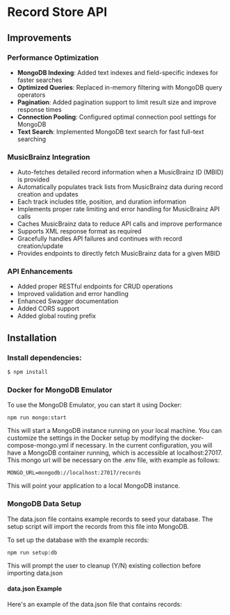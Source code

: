 # Record Store API

## Improvements

### Performance Optimization
- **MongoDB Indexing**: Added text indexes and field-specific indexes for faster searches
- **Optimized Queries**: Replaced in-memory filtering with MongoDB query operators
- **Pagination**: Added pagination support to limit result size and improve response times
- **Connection Pooling**: Configured optimal connection pool settings for MongoDB
- **Text Search**: Implemented MongoDB text search for fast full-text searching

### MusicBrainz Integration
- Auto-fetches detailed record information when a MusicBrainz ID (MBID) is provided
- Automatically populates track lists from MusicBrainz data during record creation and updates
- Each track includes title, position, and duration information
- Implements proper rate limiting and error handling for MusicBrainz API calls
- Caches MusicBrainz data to reduce API calls and improve performance
- Supports XML response format as required
- Gracefully handles API failures and continues with record creation/update
- Provides endpoints to directly fetch MusicBrainz data for a given MBID

### API Enhancements
- Added proper RESTful endpoints for CRUD operations
- Improved validation and error handling
- Enhanced Swagger documentation
- Added CORS support
- Added global routing prefix

## Installation

### Install dependencies:

```bash
$ npm install
````

### Docker for MongoDB Emulator
To use the MongoDB Emulator, you can start it using Docker:
```
npm run mongo:start
```
This will start a MongoDB instance running on your local machine. You can customize the settings in the Docker setup by modifying the docker-compose-mongo.yml if necessary. In the current configuration, you will have a MongoDB container running, which is accessible at localhost:27017.
This mongo url will be necessary on the .env file, with example as follows:

```
MONGO_URL=mongodb://localhost:27017/records
```
This will point your application to a local MongoDB instance.

### MongoDB Data Setup
The data.json file contains example records to seed your database. The setup script will import the records from this file into MongoDB.

To set up the database with the example records:

```
npm run setup:db
```
This will prompt the user to cleanup (Y/N) existing collection before importing data.json


#### data.json Example
Here's an example of the data.json file that contains records:
```